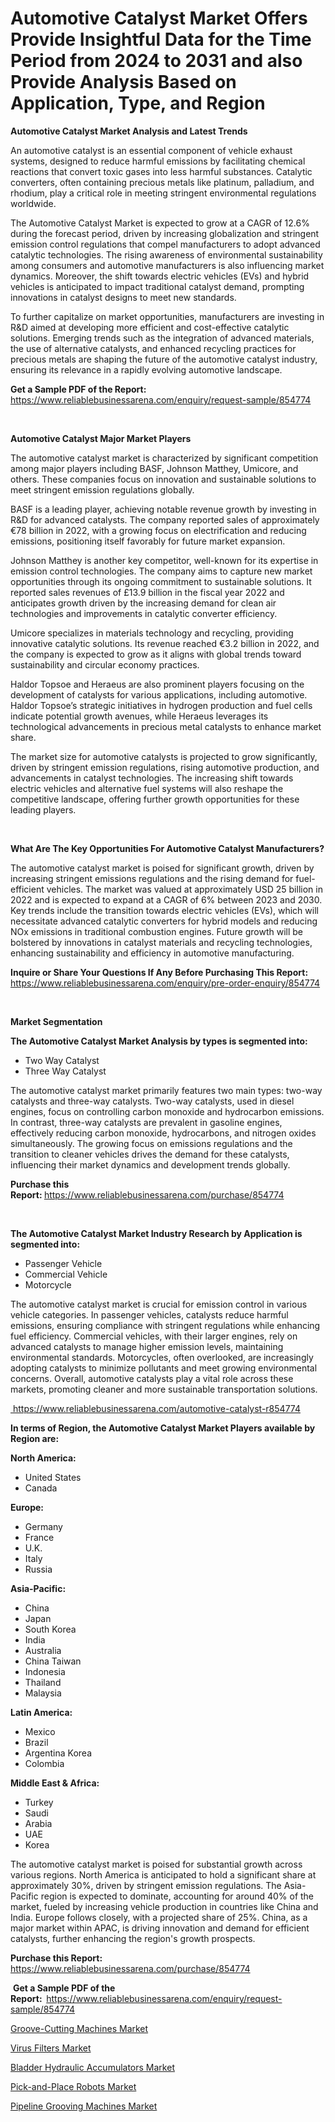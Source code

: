 <p><h1>Automotive Catalyst Market Offers Provide Insightful Data for the Time Period from 2024 to 2031 and also Provide Analysis Based on Application, Type, and Region</h1></p><p><strong>Automotive Catalyst Market Analysis and Latest Trends</strong></p>
<p><p>An automotive catalyst is an essential component of vehicle exhaust systems, designed to reduce harmful emissions by facilitating chemical reactions that convert toxic gases into less harmful substances. Catalytic converters, often containing precious metals like platinum, palladium, and rhodium, play a critical role in meeting stringent environmental regulations worldwide.</p><p>The Automotive Catalyst Market is expected to grow at a CAGR of 12.6% during the forecast period, driven by increasing globalization and stringent emission control regulations that compel manufacturers to adopt advanced catalytic technologies. The rising awareness of environmental sustainability among consumers and automotive manufacturers is also influencing market dynamics. Moreover, the shift towards electric vehicles (EVs) and hybrid vehicles is anticipated to impact traditional catalyst demand, prompting innovations in catalyst designs to meet new standards.</p><p>To further capitalize on market opportunities, manufacturers are investing in R&D aimed at developing more efficient and cost-effective catalytic solutions. Emerging trends such as the integration of advanced materials, the use of alternative catalysts, and enhanced recycling practices for precious metals are shaping the future of the automotive catalyst industry, ensuring its relevance in a rapidly evolving automotive landscape.</p></p>
<p><strong>Get a Sample PDF of the Report:&nbsp;</strong> <a href="https://www.reliablebusinessarena.com/enquiry/request-sample/854774?utm_campaign=1726&utm_medium=2&utm_source=Github&utm_content=ia&utm_term=02112024&utm_id=automotive-catalyst">https://www.reliablebusinessarena.com/enquiry/request-sample/854774</a></p>
<p>&nbsp;</p>
<p><strong>Automotive Catalyst Major Market Players</strong></p>
<p><p>The automotive catalyst market is characterized by significant competition among major players including BASF, Johnson Matthey, Umicore, and others. These companies focus on innovation and sustainable solutions to meet stringent emission regulations globally.</p><p>BASF is a leading player, achieving notable revenue growth by investing in R&D for advanced catalysts. The company reported sales of approximately €78 billion in 2022, with a growing focus on electrification and reducing emissions, positioning itself favorably for future market expansion.</p><p>Johnson Matthey is another key competitor, well-known for its expertise in emission control technologies. The company aims to capture new market opportunities through its ongoing commitment to sustainable solutions. It reported sales revenues of £13.9 billion in the fiscal year 2022 and anticipates growth driven by the increasing demand for clean air technologies and improvements in catalytic converter efficiency.</p><p>Umicore specializes in materials technology and recycling, providing innovative catalytic solutions. Its revenue reached €3.2 billion in 2022, and the company is expected to grow as it aligns with global trends toward sustainability and circular economy practices.</p><p>Haldor Topsoe and Heraeus are also prominent players focusing on the development of catalysts for various applications, including automotive. Haldor Topsoe’s strategic initiatives in hydrogen production and fuel cells indicate potential growth avenues, while Heraeus leverages its technological advancements in precious metal catalysts to enhance market share.</p><p>The market size for automotive catalysts is projected to grow significantly, driven by stringent emission regulations, rising automotive production, and advancements in catalyst technologies. The increasing shift towards electric vehicles and alternative fuel systems will also reshape the competitive landscape, offering further growth opportunities for these leading players.</p></p>
<p>&nbsp;</p>
<p><strong>What Are The Key Opportunities For Automotive Catalyst Manufacturers?</strong></p>
<p><p>The automotive catalyst market is poised for significant growth, driven by increasing stringent emissions regulations and the rising demand for fuel-efficient vehicles. The market was valued at approximately USD 25 billion in 2022 and is expected to expand at a CAGR of 6% between 2023 and 2030. Key trends include the transition towards electric vehicles (EVs), which will necessitate advanced catalytic converters for hybrid models and reducing NOx emissions in traditional combustion engines. Future growth will be bolstered by innovations in catalyst materials and recycling technologies, enhancing sustainability and efficiency in automotive manufacturing.</p></p>
<p><strong>Inquire or Share Your Questions If Any Before Purchasing This Report:</strong> <a href="https://www.reliablebusinessarena.com/enquiry/pre-order-enquiry/854774?utm_campaign=1726&utm_medium=2&utm_source=Github&utm_content=ia&utm_term=02112024&utm_id=automotive-catalyst">https://www.reliablebusinessarena.com/enquiry/pre-order-enquiry/854774</a></p>
<p>&nbsp;</p>
<p><strong>Market Segmentation</strong></p>
<p><strong>The Automotive Catalyst Market Analysis by types is segmented into:</strong></p>
<p><ul><li>Two Way Catalyst</li><li>Three Way Catalyst</li></ul></p>
<p><p>The automotive catalyst market primarily features two main types: two-way catalysts and three-way catalysts. Two-way catalysts, used in diesel engines, focus on controlling carbon monoxide and hydrocarbon emissions. In contrast, three-way catalysts are prevalent in gasoline engines, effectively reducing carbon monoxide, hydrocarbons, and nitrogen oxides simultaneously. The growing focus on emissions regulations and the transition to cleaner vehicles drives the demand for these catalysts, influencing their market dynamics and development trends globally.</p></p>
<p><strong>Purchase this Report:&nbsp;</strong><a href="https://www.reliablebusinessarena.com/purchase/854774?utm_campaign=1726&utm_medium=2&utm_source=Github&utm_content=ia&utm_term=02112024&utm_id=automotive-catalyst">https://www.reliablebusinessarena.com/purchase/854774</a></p>
<p>&nbsp;</p>
<p><strong>The Automotive Catalyst Market Industry Research by Application is segmented into:</strong></p>
<p><ul><li>Passenger Vehicle</li><li>Commercial Vehicle</li><li>Motorcycle</li></ul></p>
<p><p>The automotive catalyst market is crucial for emission control in various vehicle categories. In passenger vehicles, catalysts reduce harmful emissions, ensuring compliance with stringent regulations while enhancing fuel efficiency. Commercial vehicles, with their larger engines, rely on advanced catalysts to manage higher emission levels, maintaining environmental standards. Motorcycles, often overlooked, are increasingly adopting catalysts to minimize pollutants and meet growing environmental concerns. Overall, automotive catalysts play a vital role across these markets, promoting cleaner and more sustainable transportation solutions.</p></p>
<p><a href="https://www.reliablebusinessarena.com/automotive-catalyst-r854774?utm_campaign=1726&utm_medium=2&utm_source=Github&utm_content=ia&utm_term=02112024&utm_id=automotive-catalyst">&nbsp;https://www.reliablebusinessarena.com/automotive-catalyst-r854774</a></p>
<p><strong>In terms of Region, the Automotive Catalyst Market Players available by Region are:</strong></p>
<p>
    <p> <strong> North America: </strong>
        <ul>
            <li>United States</li>
            <li>Canada</li>
        </ul>
        </p> 
    <p> <strong> Europe: </strong>
        <ul>
            <li>Germany</li>
            <li>France</li>
            <li>U.K.</li>
            <li>Italy</li>
            <li>Russia</li>
        </ul>
        </p> 
    <p> <strong> Asia-Pacific: </strong>
        <ul>
            <li>China</li>
            <li>Japan</li>
            <li>South Korea</li>
            <li>India</li>
            <li>Australia</li>
            <li>China Taiwan</li>
            <li>Indonesia</li>
            <li>Thailand</li>
            <li>Malaysia</li>
        </ul>
        </p> 
    <p> <strong> Latin America: </strong>
        <ul>
            <li>Mexico</li>
            <li>Brazil</li>
            <li>Argentina Korea</li>
            <li>Colombia</li>
        </ul>
        </p> 
    <p> <strong> Middle East & Africa: </strong>
        <ul>
            <li>Turkey</li>
            <li>Saudi</li>
            <li>Arabia</li>
            <li>UAE</li>
            <li>Korea</li>
        </ul>
    </p>
    </p>
<p><p>The automotive catalyst market is poised for substantial growth across various regions. North America is anticipated to hold a significant share at approximately 30%, driven by stringent emission regulations. The Asia-Pacific region is expected to dominate, accounting for around 40% of the market, fueled by increasing vehicle production in countries like China and India. Europe follows closely, with a projected share of 25%. China, as a major market within APAC, is driving innovation and demand for efficient catalysts, further enhancing the region's growth prospects.</p></p>
<p><strong>Purchase this Report: </strong><a href="https://www.reliablebusinessarena.com/purchase/854774?utm_campaign=1726&utm_medium=2&utm_source=Github&utm_content=ia&utm_term=02112024&utm_id=automotive-catalyst">https://www.reliablebusinessarena.com/purchase/854774</a></p>
<p>&nbsp;<strong>Get a Sample PDF of the Report:&nbsp;&nbsp;</strong><a href="https://www.reliablebusinessarena.com/enquiry/request-sample/854774?utm_campaign=1726&utm_medium=2&utm_source=Github&utm_content=ia&utm_term=02112024&utm_id=automotive-catalyst">https://www.reliablebusinessarena.com/enquiry/request-sample/854774</a></p>
<p><strong></strong></p>
<p><p><a href="https://www.linkedin.com/pulse/pulse-groove-cutting-machines-rhythms-change-market-bsh1c?utm_campaign=1726&utm_medium=2&utm_source=Github&utm_content=ia&utm_term=02112024&utm_id=automotive-catalyst">Groove-Cutting Machines Market</a></p><p><a href="https://www.linkedin.com/pulse/virus-filters-market-research-report-exploring-size-revenue-mjq4c?utm_campaign=1726&utm_medium=2&utm_source=Github&utm_content=ia&utm_term=02112024&utm_id=automotive-catalyst">Virus Filters Market</a></p><p><a href="https://www.linkedin.com/pulse/bladder-hydraulic-accumulators-market-essentials-key-players-n8emc?utm_campaign=1726&utm_medium=2&utm_source=Github&utm_content=ia&utm_term=02112024&utm_id=automotive-catalyst">Bladder Hydraulic Accumulators Market</a></p><p><a href="https://www.linkedin.com/pulse/future-ready-strategic-insights-global-pick-and-place-76z8c?utm_campaign=1726&utm_medium=2&utm_source=Github&utm_content=ia&utm_term=02112024&utm_id=automotive-catalyst">Pick-and-Place Robots Market</a></p><p><a href="https://www.linkedin.com/pulse/pioneering-growth-analyzing-global-pipeline-grooving-machines-market-4dycc?utm_campaign=1726&utm_medium=2&utm_source=Github&utm_content=ia&utm_term=02112024&utm_id=automotive-catalyst">Pipeline Grooving Machines Market</a></p></p>